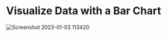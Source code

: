 # Visualize Data with a Bar Chart

![Screenshot 2023-01-03 113420](https://user-images.githubusercontent.com/104868843/210419788-acad67fb-3d4c-4440-9e89-15c9535fc295.png)
